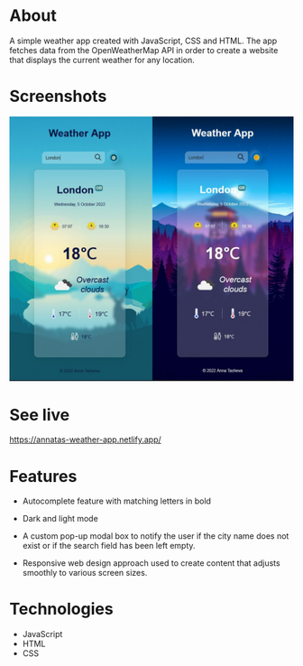 # About

A simple weather app created with JavaScript, CSS and HTML. The app fetches data from the OpenWeatherMap API in order to create a website that displays the current weather for any location. 


# Screenshots

![Screenshot of the Weather App ](./assets/WeatherApp_merged7.jpg "Weather App")

# See live 
https://annatas-weather-app.netlify.app/

# Features

+ Autocomplete feature with matching letters in bold

+ Dark and light mode

+ A custom pop-up modal box to notify the user if the city name does not exist or if the search field has been left empty.

+ Responsive web design approach used to create content that adjusts smoothly to various screen sizes.


# Technologies

+ JavaScript
+ HTML
+ CSS

